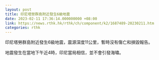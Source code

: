 ```yaml
---
layout: post
title: 印尼塔勞群島附近發生6級地震
date: 2023-02-11 17:36:14.000000000 +08:00
link: https://news.rthk.hk/rthk/ch/component/k2/1687489-20230211.htm
categories: rthk
---
```


印尼塔勞群島附近發生6級地震，震源深度11公里，暫時沒有傷亡和損毀報告。

地震發生在當地下午近4時，印尼當局相信，並不會引發海嘯。
